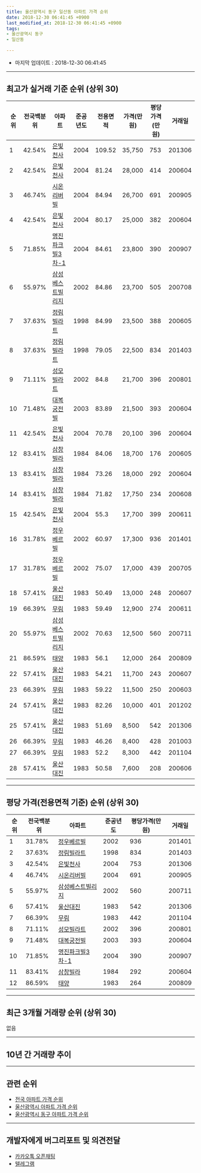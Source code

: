 ```yaml
---
title: 울산광역시 동구 일산동 아파트 가격 순위
date: 2018-12-30 06:41:45 +0900
last_modified_at: 2018-12-30 06:41:45 +0900
tags:
- 울산광역시 동구
- 일산동

---
```


* 마지막 업데이트 : 2018-12-30 06:41:45

---

## 최고가 실거래 기준 순위 (상위 30)


|순위|전국백분위|아파트|준공년도|전용면적|가격(만원)|평당가격(만원)|거래일|
|---|---|---|---|---|---|---|---|
|1|42.54%|[은빛천사](https://search.naver.com/search.naver?query=%EC%9A%B8%EC%82%B0%EA%B4%91%EC%97%AD%EC%8B%9C+%EB%8F%99%EA%B5%AC+%EC%9D%BC%EC%82%B0%EB%8F%99+%EC%9D%80%EB%B9%9B%EC%B2%9C%EC%82%AC)|2004|109.52|35,750|753|201306|
|2|42.54%|[은빛천사](https://search.naver.com/search.naver?query=%EC%9A%B8%EC%82%B0%EA%B4%91%EC%97%AD%EC%8B%9C+%EB%8F%99%EA%B5%AC+%EC%9D%BC%EC%82%B0%EB%8F%99+%EC%9D%80%EB%B9%9B%EC%B2%9C%EC%82%AC)|2004|81.24|28,000|414|200604|
|3|46.74%|[시온리버빌](https://search.naver.com/search.naver?query=%EC%9A%B8%EC%82%B0%EA%B4%91%EC%97%AD%EC%8B%9C+%EB%8F%99%EA%B5%AC+%EC%9D%BC%EC%82%B0%EB%8F%99+%EC%8B%9C%EC%98%A8%EB%A6%AC%EB%B2%84%EB%B9%8C)|2004|84.94|26,700|691|200905|
|4|42.54%|[은빛천사](https://search.naver.com/search.naver?query=%EC%9A%B8%EC%82%B0%EA%B4%91%EC%97%AD%EC%8B%9C+%EB%8F%99%EA%B5%AC+%EC%9D%BC%EC%82%B0%EB%8F%99+%EC%9D%80%EB%B9%9B%EC%B2%9C%EC%82%AC)|2004|80.17|25,000|382|200604|
|5|71.85%|[명진파크빌3차-1](https://search.naver.com/search.naver?query=%EC%9A%B8%EC%82%B0%EA%B4%91%EC%97%AD%EC%8B%9C+%EB%8F%99%EA%B5%AC+%EC%9D%BC%EC%82%B0%EB%8F%99+%EB%AA%85%EC%A7%84%ED%8C%8C%ED%81%AC%EB%B9%8C3%EC%B0%A8-1)|2004|84.61|23,800|390|200907|
|6|55.97%|[삼성베스트빌리지](https://search.naver.com/search.naver?query=%EC%9A%B8%EC%82%B0%EA%B4%91%EC%97%AD%EC%8B%9C+%EB%8F%99%EA%B5%AC+%EC%9D%BC%EC%82%B0%EB%8F%99+%EC%82%BC%EC%84%B1%EB%B2%A0%EC%8A%A4%ED%8A%B8%EB%B9%8C%EB%A6%AC%EC%A7%80)|2002|84.86|23,700|505|200708|
|7|37.63%|[정림빌라트](https://search.naver.com/search.naver?query=%EC%9A%B8%EC%82%B0%EA%B4%91%EC%97%AD%EC%8B%9C+%EB%8F%99%EA%B5%AC+%EC%9D%BC%EC%82%B0%EB%8F%99+%EC%A0%95%EB%A6%BC%EB%B9%8C%EB%9D%BC%ED%8A%B8)|1998|84.99|23,500|388|200605|
|8|37.63%|[정림빌라트](https://search.naver.com/search.naver?query=%EC%9A%B8%EC%82%B0%EA%B4%91%EC%97%AD%EC%8B%9C+%EB%8F%99%EA%B5%AC+%EC%9D%BC%EC%82%B0%EB%8F%99+%EC%A0%95%EB%A6%BC%EB%B9%8C%EB%9D%BC%ED%8A%B8)|1998|79.05|22,500|834|201403|
|9|71.11%|[성모빌라트](https://search.naver.com/search.naver?query=%EC%9A%B8%EC%82%B0%EA%B4%91%EC%97%AD%EC%8B%9C+%EB%8F%99%EA%B5%AC+%EC%9D%BC%EC%82%B0%EB%8F%99+%EC%84%B1%EB%AA%A8%EB%B9%8C%EB%9D%BC%ED%8A%B8)|2002|84.8|21,700|396|200801|
|10|71.48%|[대복궁전빌](https://search.naver.com/search.naver?query=%EC%9A%B8%EC%82%B0%EA%B4%91%EC%97%AD%EC%8B%9C+%EB%8F%99%EA%B5%AC+%EC%9D%BC%EC%82%B0%EB%8F%99+%EB%8C%80%EB%B3%B5%EA%B6%81%EC%A0%84%EB%B9%8C)|2003|83.89|21,500|393|200604|
|11|42.54%|[은빛천사](https://search.naver.com/search.naver?query=%EC%9A%B8%EC%82%B0%EA%B4%91%EC%97%AD%EC%8B%9C+%EB%8F%99%EA%B5%AC+%EC%9D%BC%EC%82%B0%EB%8F%99+%EC%9D%80%EB%B9%9B%EC%B2%9C%EC%82%AC)|2004|70.78|20,100|396|200604|
|12|83.41%|[삼창빌라](https://search.naver.com/search.naver?query=%EC%9A%B8%EC%82%B0%EA%B4%91%EC%97%AD%EC%8B%9C+%EB%8F%99%EA%B5%AC+%EC%9D%BC%EC%82%B0%EB%8F%99+%EC%82%BC%EC%B0%BD%EB%B9%8C%EB%9D%BC)|1984|84.06|18,700|176|200605|
|13|83.41%|[삼창빌라](https://search.naver.com/search.naver?query=%EC%9A%B8%EC%82%B0%EA%B4%91%EC%97%AD%EC%8B%9C+%EB%8F%99%EA%B5%AC+%EC%9D%BC%EC%82%B0%EB%8F%99+%EC%82%BC%EC%B0%BD%EB%B9%8C%EB%9D%BC)|1984|73.26|18,000|292|200604|
|14|83.41%|[삼창빌라](https://search.naver.com/search.naver?query=%EC%9A%B8%EC%82%B0%EA%B4%91%EC%97%AD%EC%8B%9C+%EB%8F%99%EA%B5%AC+%EC%9D%BC%EC%82%B0%EB%8F%99+%EC%82%BC%EC%B0%BD%EB%B9%8C%EB%9D%BC)|1984|71.82|17,750|234|200608|
|15|42.54%|[은빛천사](https://search.naver.com/search.naver?query=%EC%9A%B8%EC%82%B0%EA%B4%91%EC%97%AD%EC%8B%9C+%EB%8F%99%EA%B5%AC+%EC%9D%BC%EC%82%B0%EB%8F%99+%EC%9D%80%EB%B9%9B%EC%B2%9C%EC%82%AC)|2004|55.3|17,700|399|200611|
|16|31.78%|[정우베르빌](https://search.naver.com/search.naver?query=%EC%9A%B8%EC%82%B0%EA%B4%91%EC%97%AD%EC%8B%9C+%EB%8F%99%EA%B5%AC+%EC%9D%BC%EC%82%B0%EB%8F%99+%EC%A0%95%EC%9A%B0%EB%B2%A0%EB%A5%B4%EB%B9%8C)|2002|60.97|17,300|936|201401|
|17|31.78%|[정우베르빌](https://search.naver.com/search.naver?query=%EC%9A%B8%EC%82%B0%EA%B4%91%EC%97%AD%EC%8B%9C+%EB%8F%99%EA%B5%AC+%EC%9D%BC%EC%82%B0%EB%8F%99+%EC%A0%95%EC%9A%B0%EB%B2%A0%EB%A5%B4%EB%B9%8C)|2002|75.07|17,000|439|200705|
|18|57.41%|[울산대진](https://search.naver.com/search.naver?query=%EC%9A%B8%EC%82%B0%EA%B4%91%EC%97%AD%EC%8B%9C+%EB%8F%99%EA%B5%AC+%EC%9D%BC%EC%82%B0%EB%8F%99+%EC%9A%B8%EC%82%B0%EB%8C%80%EC%A7%84)|1983|50.49|13,000|248|200607|
|19|66.39%|[무림](https://search.naver.com/search.naver?query=%EC%9A%B8%EC%82%B0%EA%B4%91%EC%97%AD%EC%8B%9C+%EB%8F%99%EA%B5%AC+%EC%9D%BC%EC%82%B0%EB%8F%99+%EB%AC%B4%EB%A6%BC)|1983|59.49|12,900|274|200611|
|20|55.97%|[삼성베스트빌리지](https://search.naver.com/search.naver?query=%EC%9A%B8%EC%82%B0%EA%B4%91%EC%97%AD%EC%8B%9C+%EB%8F%99%EA%B5%AC+%EC%9D%BC%EC%82%B0%EB%8F%99+%EC%82%BC%EC%84%B1%EB%B2%A0%EC%8A%A4%ED%8A%B8%EB%B9%8C%EB%A6%AC%EC%A7%80)|2002|70.63|12,500|560|200711|
|21|86.59%|[태양](https://search.naver.com/search.naver?query=%EC%9A%B8%EC%82%B0%EA%B4%91%EC%97%AD%EC%8B%9C+%EB%8F%99%EA%B5%AC+%EC%9D%BC%EC%82%B0%EB%8F%99+%ED%83%9C%EC%96%91)|1983|56.1|12,000|264|200809|
|22|57.41%|[울산대진](https://search.naver.com/search.naver?query=%EC%9A%B8%EC%82%B0%EA%B4%91%EC%97%AD%EC%8B%9C+%EB%8F%99%EA%B5%AC+%EC%9D%BC%EC%82%B0%EB%8F%99+%EC%9A%B8%EC%82%B0%EB%8C%80%EC%A7%84)|1983|54.21|11,700|243|200607|
|23|66.39%|[무림](https://search.naver.com/search.naver?query=%EC%9A%B8%EC%82%B0%EA%B4%91%EC%97%AD%EC%8B%9C+%EB%8F%99%EA%B5%AC+%EC%9D%BC%EC%82%B0%EB%8F%99+%EB%AC%B4%EB%A6%BC)|1983|59.22|11,500|250|200603|
|24|57.41%|[울산대진](https://search.naver.com/search.naver?query=%EC%9A%B8%EC%82%B0%EA%B4%91%EC%97%AD%EC%8B%9C+%EB%8F%99%EA%B5%AC+%EC%9D%BC%EC%82%B0%EB%8F%99+%EC%9A%B8%EC%82%B0%EB%8C%80%EC%A7%84)|1983|82.26|10,000|401|201202|
|25|57.41%|[울산대진](https://search.naver.com/search.naver?query=%EC%9A%B8%EC%82%B0%EA%B4%91%EC%97%AD%EC%8B%9C+%EB%8F%99%EA%B5%AC+%EC%9D%BC%EC%82%B0%EB%8F%99+%EC%9A%B8%EC%82%B0%EB%8C%80%EC%A7%84)|1983|51.69|8,500|542|201306|
|26|66.39%|[무림](https://search.naver.com/search.naver?query=%EC%9A%B8%EC%82%B0%EA%B4%91%EC%97%AD%EC%8B%9C+%EB%8F%99%EA%B5%AC+%EC%9D%BC%EC%82%B0%EB%8F%99+%EB%AC%B4%EB%A6%BC)|1983|46.26|8,400|428|201003|
|27|66.39%|[무림](https://search.naver.com/search.naver?query=%EC%9A%B8%EC%82%B0%EA%B4%91%EC%97%AD%EC%8B%9C+%EB%8F%99%EA%B5%AC+%EC%9D%BC%EC%82%B0%EB%8F%99+%EB%AC%B4%EB%A6%BC)|1983|52.2|8,300|442|201104|
|28|57.41%|[울산대진](https://search.naver.com/search.naver?query=%EC%9A%B8%EC%82%B0%EA%B4%91%EC%97%AD%EC%8B%9C+%EB%8F%99%EA%B5%AC+%EC%9D%BC%EC%82%B0%EB%8F%99+%EC%9A%B8%EC%82%B0%EB%8C%80%EC%A7%84)|1983|50.58|7,600|208|200606|


---

## 평당 가격(전용면적 기준) 순위 (상위 30)


|순위|전국백분위|아파트|준공년도|평당가격(만원)|거래일|
|---|---|---|---|---|---|
|1|31.78%|[정우베르빌](https://search.naver.com/search.naver?query=%EC%9A%B8%EC%82%B0%EA%B4%91%EC%97%AD%EC%8B%9C+%EB%8F%99%EA%B5%AC+%EC%9D%BC%EC%82%B0%EB%8F%99+%EC%A0%95%EC%9A%B0%EB%B2%A0%EB%A5%B4%EB%B9%8C)|2002|936|201401|
|2|37.63%|[정림빌라트](https://search.naver.com/search.naver?query=%EC%9A%B8%EC%82%B0%EA%B4%91%EC%97%AD%EC%8B%9C+%EB%8F%99%EA%B5%AC+%EC%9D%BC%EC%82%B0%EB%8F%99+%EC%A0%95%EB%A6%BC%EB%B9%8C%EB%9D%BC%ED%8A%B8)|1998|834|201403|
|3|42.54%|[은빛천사](https://search.naver.com/search.naver?query=%EC%9A%B8%EC%82%B0%EA%B4%91%EC%97%AD%EC%8B%9C+%EB%8F%99%EA%B5%AC+%EC%9D%BC%EC%82%B0%EB%8F%99+%EC%9D%80%EB%B9%9B%EC%B2%9C%EC%82%AC)|2004|753|201306|
|4|46.74%|[시온리버빌](https://search.naver.com/search.naver?query=%EC%9A%B8%EC%82%B0%EA%B4%91%EC%97%AD%EC%8B%9C+%EB%8F%99%EA%B5%AC+%EC%9D%BC%EC%82%B0%EB%8F%99+%EC%8B%9C%EC%98%A8%EB%A6%AC%EB%B2%84%EB%B9%8C)|2004|691|200905|
|5|55.97%|[삼성베스트빌리지](https://search.naver.com/search.naver?query=%EC%9A%B8%EC%82%B0%EA%B4%91%EC%97%AD%EC%8B%9C+%EB%8F%99%EA%B5%AC+%EC%9D%BC%EC%82%B0%EB%8F%99+%EC%82%BC%EC%84%B1%EB%B2%A0%EC%8A%A4%ED%8A%B8%EB%B9%8C%EB%A6%AC%EC%A7%80)|2002|560|200711|
|6|57.41%|[울산대진](https://search.naver.com/search.naver?query=%EC%9A%B8%EC%82%B0%EA%B4%91%EC%97%AD%EC%8B%9C+%EB%8F%99%EA%B5%AC+%EC%9D%BC%EC%82%B0%EB%8F%99+%EC%9A%B8%EC%82%B0%EB%8C%80%EC%A7%84)|1983|542|201306|
|7|66.39%|[무림](https://search.naver.com/search.naver?query=%EC%9A%B8%EC%82%B0%EA%B4%91%EC%97%AD%EC%8B%9C+%EB%8F%99%EA%B5%AC+%EC%9D%BC%EC%82%B0%EB%8F%99+%EB%AC%B4%EB%A6%BC)|1983|442|201104|
|8|71.11%|[성모빌라트](https://search.naver.com/search.naver?query=%EC%9A%B8%EC%82%B0%EA%B4%91%EC%97%AD%EC%8B%9C+%EB%8F%99%EA%B5%AC+%EC%9D%BC%EC%82%B0%EB%8F%99+%EC%84%B1%EB%AA%A8%EB%B9%8C%EB%9D%BC%ED%8A%B8)|2002|396|200801|
|9|71.48%|[대복궁전빌](https://search.naver.com/search.naver?query=%EC%9A%B8%EC%82%B0%EA%B4%91%EC%97%AD%EC%8B%9C+%EB%8F%99%EA%B5%AC+%EC%9D%BC%EC%82%B0%EB%8F%99+%EB%8C%80%EB%B3%B5%EA%B6%81%EC%A0%84%EB%B9%8C)|2003|393|200604|
|10|71.85%|[명진파크빌3차-1](https://search.naver.com/search.naver?query=%EC%9A%B8%EC%82%B0%EA%B4%91%EC%97%AD%EC%8B%9C+%EB%8F%99%EA%B5%AC+%EC%9D%BC%EC%82%B0%EB%8F%99+%EB%AA%85%EC%A7%84%ED%8C%8C%ED%81%AC%EB%B9%8C3%EC%B0%A8-1)|2004|390|200907|
|11|83.41%|[삼창빌라](https://search.naver.com/search.naver?query=%EC%9A%B8%EC%82%B0%EA%B4%91%EC%97%AD%EC%8B%9C+%EB%8F%99%EA%B5%AC+%EC%9D%BC%EC%82%B0%EB%8F%99+%EC%82%BC%EC%B0%BD%EB%B9%8C%EB%9D%BC)|1984|292|200604|
|12|86.59%|[태양](https://search.naver.com/search.naver?query=%EC%9A%B8%EC%82%B0%EA%B4%91%EC%97%AD%EC%8B%9C+%EB%8F%99%EA%B5%AC+%EC%9D%BC%EC%82%B0%EB%8F%99+%ED%83%9C%EC%96%91)|1983|264|200809|


---

## 최근 3개월 거래량 순위 (상위 30)

없음

---

## 10년 간 거래량 추이


<div style="width:100%;">
    <canvas id="deal_progress" height="250"></canvas>
</div>

<script>
new Chart(document.getElementById("deal_progress"), {
    type: 'line',
    data: {
        labels: ['200812','200901','200902','200903','200904','200905','200906','200907','200908','200909','200910','200911','200912','201001','201002','201003','201004','201005','201006','201007','201008','201009','201010','201011','201012','201101','201102','201103','201104','201105','201106','201107','201108','201109','201110','201111','201112','201201','201202','201203','201204','201205','201206','201207','201208','201209','201210','201211','201212','201301','201302','201303','201304','201305','201306','201307','201308','201309','201310','201311','201312','201401','201402','201403','201404','201405','201406','201407','201408','201409','201410','201411','201412','201501','201502','201503','201504','201505','201506','201507','201508','201509','201510','201511','201512','201601','201602','201603','201604','201605','201606','201607','201608','201609','201610','201611','201612','201701','201702','201703','201704','201705','201706','201707','201708','201709','201710','201711','201712','201801','201802','201803','201804','201805','201806','201807','201808','201809','201810','201811','201812'],
        datasets: [{
            label: '실거래 수',
            pointRadius: 1,
            data: [1, 0, 1, 1, 1, 1, 0, 4, 1, 2, 2, 2, 2, 0, 1, 2, 1, 2, 1, 2, 0, 1, 0, 2, 0, 1, 1, 4, 7, 3, 2, 3, 2, 1, 2, 2, 4, 1, 7, 2, 4, 0, 2, 4, 1, 0, 1, 1, 0, 0, 0, 1, 1, 3, 4, 2, 4, 3, 1, 2, 3, 9, 4, 2, 7, 3, 3, 2, 3, 1, 7, 0, 2, 1, 1, 0, 1, 3, 3, 1, 2, 1, 2, 0, 3, 2, 2, 1, 1, 0, 0, 0, 3, 0, 0, 1, 0, 1, 1, 1, 1, 1, 1, 1, 0, 0, 0, 1, 0, 0, 0, 1, 0, 0, 0, 0, 0, 0, 0, 0, 0],
            borderColor: "rgba(255, 201, 14, 1)",
            backgroundColor: "rgba(255, 201, 14, 0.5)",
            fill: true,
        }]
    },
    options: {
        responsive: true,
        title: {
            display: true,
            text: '10년간 거래량 추이'
        },
        tooltips: {
            mode: 'index',
            intersect: false,
        },
        hover: {
            mode: 'nearest',
            intersect: true
        },
        scales: {
            xAxes: [{
                display: true,
                scaleLabel: {
                    display: true,
                    labelString: '년/월'
                }
            }],
            yAxes: [{
                display: true,
                ticks: {
                    suggestedMin: 0,
                },
                scaleLabel: {
                    display: true,
                    labelString: '실거래 수'
                }
            }]
        }
    }
});

</script>


---

## 관련 순위

- [전국 아파트 가격 순위](https://inasie.github.io/apt-ranking/전국)
- [울산광역시 아파트 가격 순위](https://inasie.github.io/apt-ranking/울산광역시)
- [울산광역시 동구 아파트 가격 순위](https://inasie.github.io/apt-ranking/울산광역시-동구)


---

## 개발자에게 버그리포트 및 의견전달

- [카카오톡 오픈채팅](https://open.kakao.com/o/gLJUAP4)
- [텔레그램](https://t.me/inasie)

